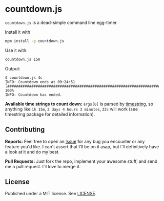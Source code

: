 countdown.js
============

`countdown.js` is a dead-simple command line egg-timer.

Install it with

```bash
npm install -g countdown.js
```

Use it with

```bash
countdown.js 15m
```

Output:

```
$ countdown.js 4s
INFO: Countdown ends at 09:24:51
[##########################################################################] 100%
INFO: Countdown has ended.
```

**Available time strings to count down:** `args[0]` is parsed by [timestring](https://www.npmjs.org/package/timestring), so anything like `1h 15m`, `2 days 4 hours 3 minutes`, `22s` will work (see timestring package for detailed information).

Contributing
------------

**Reports:** Feel free to open an [Issue](https://github.com/dominikschreiber/countdown.js/issues/new) for any bug you encounter or any feature you'd like. I can't assert that I'll be on it asap, but I'll definitively have a look at it and do my best.

**Pull Requests:** Just fork the repo, implement your awesome stuff, and send me a pull request. I'll love to merge it.

License
-------
Published under a MIT license. See [LICENSE](./LICENSE).
